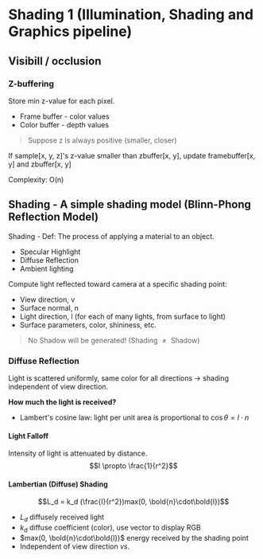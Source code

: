 # Shading 1 (Illumination, Shading and Graphics pipeline)
## Visibill / occlusion

### Z-buffering
Store min z-value for each pixel.
* Frame buffer - color values
* Color buffer - depth values
> Suppose z is always positive (smaller, closer)

If sample[x, y, z]'s z-value smaller than zbuffer[x, y], update framebuffer[x, y] and zbuffer[x, y]

Complexity: O(n)



## Shading - A simple shading model (Blinn-Phong Reflection Model)
Shading - Def: The process of applying a material to an object.

* Specular Highlight
* Diffuse Reflection
* Ambient lighting

Compute light reflected toward camera at a specific shading point:
* View direction, v
* Surface normal, n
* Light direction, l (for each of many lights, from surface to light)
* Surface parameters, color, shininess, etc.
> No Shadow will be generated! (Shading $\not ={}$ Shadow)

### Diffuse Reflection
Light is scattered uniformly, same color for all directions -> shading independent of view direction.

**How much the light is received?**
* Lambert's cosine law: light per unit area is proportional to $\cos \theta = l \cdot n$

#### Light Falloff
Intensity of light is attenuated by distance.
$$I \propto \frac{1}{r^2}$$

#### Lambertian (Diffuse) Shading
$$L_d = k_d (\frac{I}{r^2})max(0, \bold{n}\cdot\bold{l})$$
* $L_d$ diffusely received light
* $k_d$ diffuse coefficient (color), use vector to display RGB
* $max(0, \bold{n}\cdot\bold{l})$  energy received by the shading point
* Independent of view direction $vs$.